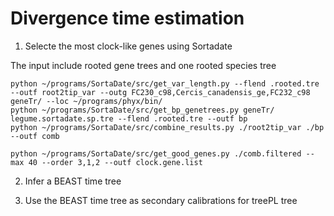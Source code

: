 # Divergence time estimation

1. Selecte the most clock-like genes using Sortadate

The input include rooted gene trees and one rooted species tree
```
python ~/programs/SortaDate/src/get_var_length.py --flend .rooted.tre --outf root2tip_var --outg FC230_c98,Cercis_canadensis_ge,FC232_c98 geneTr/ --loc ~/programs/phyx/bin/
python ~/programs/SortaDate/src/get_bp_genetrees.py geneTr/ legume.sortadate.sp.tre --flend .rooted.tre --outf bp
python ~/programs/SortaDate/src/combine_results.py ./root2tip_var ./bp --outf comb

python ~/programs/SortaDate/src/get_good_genes.py ./comb.filtered --max 40 --order 3,1,2 --outf clock.gene.list
```

2. Infer a BEAST time tree

3. Use the BEAST time tree as secondary calibrations for treePL tree